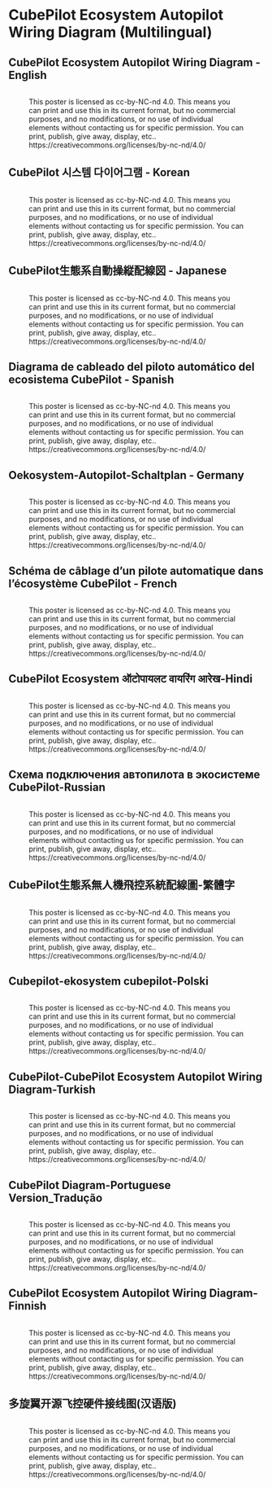# CubePilot Ecosystem Autopilot Wiring Diagram (Multilingual)

## CubePilot Ecosystem Autopilot Wiring Diagram - English

<figure><img src="../.gitbook/assets/CubePilot Ecosystem Autopilot Wiring Diagram - English.jpg" alt=""><figcaption><p>This poster is licensed as cc-by-NC-nd 4.0. This means you can print and use this in its current format, but no commercial purposes, and no modifications, or no use of individual elements without contacting us for specific permission. You can print, publish, give away, display, etc.. <br>https://creativecommons.org/licenses/by-nc-nd/4.0/</p></figcaption></figure>

## CubePilot 시스템 다이어그램 - Korean

<figure><img src="../.gitbook/assets/CubePilot 시스템 다이어그램 - Korean.jpg" alt=""><figcaption><p>This poster is licensed as cc-by-NC-nd 4.0. This means you can print and use this in its current format, but no commercial purposes, and no modifications, or no use of individual elements without contacting us for specific permission. You can print, publish, give away, display, etc.. <br>https://creativecommons.org/licenses/by-nc-nd/4.0/</p></figcaption></figure>

## CubePilot生態系自動操縦配線図 - Japanese

<figure><img src="../.gitbook/assets/CubePilot生態系自動操縦配線図 - Japanese.jpg" alt=""><figcaption><p>This poster is licensed as cc-by-NC-nd 4.0. This means you can print and use this in its current format, but no commercial purposes, and no modifications, or no use of individual elements without contacting us for specific permission. You can print, publish, give away, display, etc.. <br>https://creativecommons.org/licenses/by-nc-nd/4.0/</p></figcaption></figure>

## Diagrama de cableado del piloto automático del ecosistema CubePilot - Spanish

<figure><img src="../.gitbook/assets/Diagrama de cableado del piloto automático del ecosistema CubePilot - Spanish.jpg" alt=""><figcaption><p>This poster is licensed as cc-by-NC-nd 4.0. This means you can print and use this in its current format, but no commercial purposes, and no modifications, or no use of individual elements without contacting us for specific permission. You can print, publish, give away, display, etc.. <br>https://creativecommons.org/licenses/by-nc-nd/4.0/</p></figcaption></figure>

## Oekosystem-Autopilot-Schaltplan - Germany

<figure><img src="../.gitbook/assets/Oekosystem-Autopilot-Schaltplan - Germany.jpg" alt=""><figcaption><p>This poster is licensed as cc-by-NC-nd 4.0. This means you can print and use this in its current format, but no commercial purposes, and no modifications, or no use of individual elements without contacting us for specific permission. You can print, publish, give away, display, etc.. <br>https://creativecommons.org/licenses/by-nc-nd/4.0/</p></figcaption></figure>

## Schéma de câblage d’un pilote automatique dans l’écosystème CubePilot - French

<figure><img src="../.gitbook/assets/Schéma de câblage d’un pilote automatique dans l’écosystème CubePilot - French.jpg" alt=""><figcaption><p>This poster is licensed as cc-by-NC-nd 4.0. This means you can print and use this in its current format, but no commercial purposes, and no modifications, or no use of individual elements without contacting us for specific permission. You can print, publish, give away, display, etc.. <br>https://creativecommons.org/licenses/by-nc-nd/4.0/</p></figcaption></figure>

## CubePilot Ecosystem ऑटोपायलट वायरिंग आरेख-Hindi

<figure><img src="../.gitbook/assets/CubePilot Ecosystem ऑटोपायलट वायरिंग आरेख-Hindi.jpg" alt=""><figcaption><p>This poster is licensed as cc-by-NC-nd 4.0. This means you can print and use this in its current format, but no commercial purposes, and no modifications, or no use of individual elements without contacting us for specific permission. You can print, publish, give away, display, etc.. <br>https://creativecommons.org/licenses/by-nc-nd/4.0/</p></figcaption></figure>

## Схема подключения автопилота в экосистеме CubePilot-Russian

<figure><img src="../.gitbook/assets/Схема подключения автопилота в экосистеме CubePilot-Russian.jpg" alt=""><figcaption><p>This poster is licensed as cc-by-NC-nd 4.0. This means you can print and use this in its current format, but no commercial purposes, and no modifications, or no use of individual elements without contacting us for specific permission. You can print, publish, give away, display, etc.. <br>https://creativecommons.org/licenses/by-nc-nd/4.0/</p></figcaption></figure>

## CubePilot生態系無人機飛控系統配線圖-繁體字

<figure><img src="../.gitbook/assets/CubePilot生態系無人機飛控系統配線圖-繁體字.jpg" alt=""><figcaption><p>This poster is licensed as cc-by-NC-nd 4.0. This means you can print and use this in its current format, but no commercial purposes, and no modifications, or no use of individual elements without contacting us for specific permission. You can print, publish, give away, display, etc.. <br>https://creativecommons.org/licenses/by-nc-nd/4.0/</p></figcaption></figure>

## Cubepilot-ekosystem cubepilot-Polski

<figure><img src="../.gitbook/assets/Cubepilot-ekosystem cubepilot-Polski.jpg" alt=""><figcaption><p>This poster is licensed as cc-by-NC-nd 4.0. This means you can print and use this in its current format, but no commercial purposes, and no modifications, or no use of individual elements without contacting us for specific permission. You can print, publish, give away, display, etc.. <br>https://creativecommons.org/licenses/by-nc-nd/4.0/</p></figcaption></figure>

## CubePilot-CubePilot Ecosystem Autopilot Wiring Diagram-Turkish

<figure><img src="../.gitbook/assets/CubePilot-CubePilot Ecosystem Autopilot Wiring Diagram-Turkish.jpg" alt=""><figcaption><p>This poster is licensed as cc-by-NC-nd 4.0. This means you can print and use this in its current format, but no commercial purposes, and no modifications, or no use of individual elements without contacting us for specific permission. You can print, publish, give away, display, etc.. <br>https://creativecommons.org/licenses/by-nc-nd/4.0/</p></figcaption></figure>

## CubePilot Diagram-Portuguese Version\_Tradução

<figure><img src="../.gitbook/assets/CubePilot Diagram-Portuguese Version_Tradução.jpg" alt=""><figcaption><p>This poster is licensed as cc-by-NC-nd 4.0. This means you can print and use this in its current format, but no commercial purposes, and no modifications, or no use of individual elements without contacting us for specific permission. You can print, publish, give away, display, etc.. <br>https://creativecommons.org/licenses/by-nc-nd/4.0/</p></figcaption></figure>

## CubePilot Ecosystem Autopilot Wiring Diagram-Finnish

<figure><img src="../.gitbook/assets/CubePilot Diagram-Portuguese Version_Tradução.jpg" alt=""><figcaption><p>This poster is licensed as cc-by-NC-nd 4.0. This means you can print and use this in its current format, but no commercial purposes, and no modifications, or no use of individual elements without contacting us for specific permission. You can print, publish, give away, display, etc.. <br>https://creativecommons.org/licenses/by-nc-nd/4.0/</p></figcaption></figure>

## 多旋翼开源飞控硬件接线图(汉语版)

<figure><img src="../.gitbook/assets/多旋翼开源飞控硬件接线图(汉语版).jpg" alt=""><figcaption><p>This poster is licensed as cc-by-NC-nd 4.0. This means you can print and use this in its current format, but no commercial purposes, and no modifications, or no use of individual elements without contacting us for specific permission. You can print, publish, give away, display, etc.. <br>https://creativecommons.org/licenses/by-nc-nd/4.0/</p></figcaption></figure>
